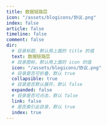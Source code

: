 ```yaml
---
title: 数据链路层
icon: "/assets/blogicons/协议.png"
index: false
article: false
timeline: false
comment: false
dir:
  # 目录标题，默认用上面的 title 的值
  text: 数据链路层
  # 目录图标，默认用上面的 icon 的值
  icon: "/assets/blogicons/协议.png"
  # 目录是否可折叠，默认 true
  collapsible: true
  # 目录是否默认展开，默认 false
  expanded: false
  # 目录是否可点击，默认 false
  link: false
  # 是否索引此目录，默认 true
  index: true
---
```


<div class="catalog-display-container">
  <Catalog hideHeading />
</div>
